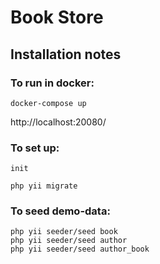 # Book Store

## Installation notes

### To run in docker:

`docker-compose up`

http://localhost:20080/

### To set up:

`init`

`php yii migrate`

### To seed demo-data:

```
php yii seeder/seed book 
php yii seeder/seed author 
php yii seeder/seed author_book
```

